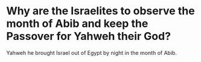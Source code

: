 # Why are the Israelites to observe the month of Abib and keep the Passover for Yahweh their God?

Yahweh he brought Israel out of Egypt by night in the month of Abib.
